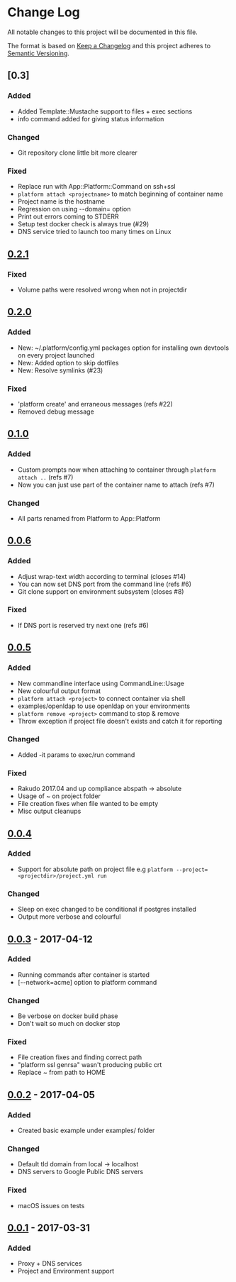 # Change Log
All notable changes to this project will be documented in this file.

The format is based on [Keep a Changelog](http://keepachangelog.com/)
and this project adheres to [Semantic Versioning](http://semver.org/).

## [0.3]
### Added
- Added Template::Mustache support to files + exec sections
- info command added for giving status information

### Changed
- Git repository clone little bit more clearer

### Fixed
- Replace run with App::Platform::Command on ssh+ssl
- `platform attach <projectname>` to match beginning of container name
- Project name is the hostname
- Regression on using --domain=<your domain> option
- Print out errors coming to STDERR
- Setup test docker check is always true (#29)
- DNS service tried to launch too many times on Linux

## [0.2.1]
### Fixed
- Volume paths were resolved wrong when not in projectdir

## [0.2.0]
### Added
- New: ~/.platform/config.yml packages option for installing own devtools on every project launched
- New: Added option to skip dotfiles
- New: Resolve symlinks (#23)

### Fixed
- 'platform create' and erraneous messages (refs #22)
- Removed debug message

## [0.1.0]
### Added
- Custom prompts now when attaching to container through ```platform attach ..``` (refs #7)
- Now you can just use part of the container name to attach (refs #7)

### Changed
- All parts renamed from Platform to App::Platform

## [0.0.6]
### Added
- Adjust wrap-text width according to terminal (closes #14)
- You can now set DNS port from the command line (refs #6)
- Git clone support on environment subsystem (closes #8)

### Fixed
- If DNS port is reserved try next one (refs #6)

## [0.0.5]
### Added
- New commandline interface using CommandLine::Usage
- New colourful output format
- ```platform attach <project>``` to connect container via shell
- examples/openldap to use openldap on your environments
- ```platform remove <project>``` command to stop & remove
- Throw exception if project file doesn't exists and catch it for reporting

### Changed
- Added -it params to exec/run command

### Fixed
- Rakudo 2017.04 and up compliance abspath -> absolute
- Usage of ~ on project folder
- File creation fixes when file wanted to be empty
- Misc output cleanups

## [0.0.4]
### Added
- Support for absolute path on project file e.g ```platform --project=<projectdir>/project.yml run```

### Changed
- Sleep on exec changed to be conditional if postgres installed
- Output more verbose and colourful

## [0.0.3] - 2017-04-12
### Added
- Running commands after container is started
- [--network=acme] option to platform command

### Changed
- Be verbose on docker build phase
- Don't wait so much on docker stop

### Fixed
- File creation fixes and finding correct path
- "platform ssl genrsa" wasn't producing public crt
- Replace ~ from path to HOME

## [0.0.2] - 2017-04-05
### Added
- Created basic example under examples/ folder

### Changed
- Default tld domain from local -> localhost
- DNS servers to Google Public DNS servers

### Fixed
- macOS issues on tests

## [0.0.1] - 2017-03-31
### Added
- Proxy + DNS services
- Project and Environment support

[Unreleased]: https://github.com/7ojo/perl6-platform/compare/0.3.0...HEAD
[0.3.0]: https://github.com/7ojo/perl6-platform/compare/0.2.1...0.3.0
[0.2.1]: https://github.com/7ojo/perl6-platform/compare/0.2.0...0.2.1
[0.2.0]: https://github.com/7ojo/perl6-platform/compare/0.1.0...0.2.0
[0.1.0]: https://github.com/7ojo/perl6-platform/compare/0.0.6...0.1.0
[0.0.6]: https://github.com/7ojo/perl6-platform/compare/0.0.5...0.0.6
[0.0.5]: https://github.com/7ojo/perl6-platform/compare/0.0.4...0.0.5
[0.0.4]: https://github.com/7ojo/perl6-platform/compare/0.0.3...0.0.4
[0.0.3]: https://github.com/7ojo/perl6-platform/compare/0.0.2...0.0.3
[0.0.2]: https://github.com/7ojo/perl6-platform/compare/0.0.1...0.0.2
[0.0.1]: https://github.com/7ojo/perl6-platform/compare/0.0.1
